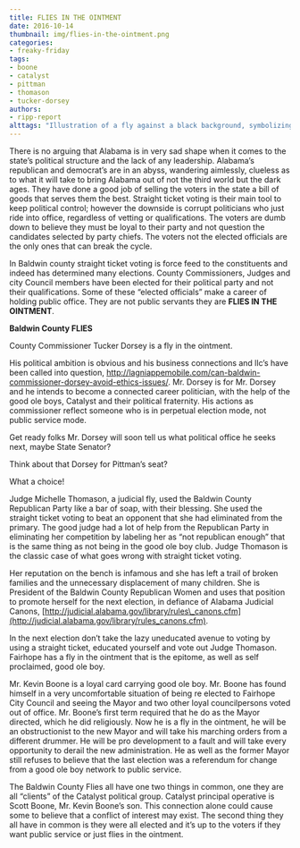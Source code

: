 ```yaml
---
title: FLIES IN THE OINTMENT
date: 2016-10-14
thumbnail: img/flies-in-the-ointment.png
categories:
- freaky-friday
tags:
- boone
- catalyst
- pittman
- thomason
- tucker-dorsey
authors:
- ripp-report
alttags: "Illustration of a fly against a black background, symbolizing Alabama’s stagnant political state"
---
```

There is no arguing that Alabama is in very sad shape when it comes to the state’s political structure and the lack of any leadership. Alabama’s republican and democrat’s are in an abyss, wandering aimlessly, clueless as to what it will take to bring Alabama out of not the third world but the dark ages. They have done a good job of selling the voters in the state a bill of goods that serves them the best. Straight ticket voting is their main tool to keep political control; however the downside is corrupt politicians who just ride into office, regardless of vetting or qualifications. The voters are dumb down to believe they must be loyal to their party and not question the candidates selected by party chiefs. The voters not the elected officials are the only ones that can break the cycle.

In Baldwin county straight ticket voting is force feed to the constituents and indeed has determined many elections. County Commissioners, Judges and city Council members have been elected for their political party and not their qualifications. Some of these “elected officials” make a career of holding public office. They are not public servants they are **FLIES IN THE OINTMENT**.

**Baldwin County FLIES**

County Commissioner Tucker Dorsey is a fly in the ointment.

His political ambition is obvious and his business connections and llc’s have been called into question, http://lagniappemobile.com/can-baldwin-commissioner-dorsey-avoid-ethics-issues/. Mr. Dorsey is for Mr. Dorsey and he intends to become a connected career politician, with the help of the good ole boys, Catalyst and their political fraternity. His actions as commissioner reflect someone who is in perpetual election mode, not public service mode.

Get ready folks Mr. Dorsey will soon tell us what political office he seeks next, maybe State Senator?

Think about that Dorsey for Pittman’s seat?

What a choice!

Judge Michelle Thomason, a judicial fly, used the Baldwin County Republican Party like a bar of soap, with their blessing. She used the straight ticket voting to beat an opponent that she had eliminated from the primary. The good judge had a lot of help from the Republican Party in eliminating her competition by labeling her as “not republican enough” that is the same thing as not being in the good ole boy club. Judge Thomason is the classic case of what goes wrong with straight ticket voting.

Her reputation on the bench is infamous and she has left a trail of broken families and the unnecessary displacement of many children. She is President of the Baldwin County Republican Women and uses that position to promote herself for the next election, in defiance of Alabama Judicial Canons, [http://judicial.alabama.gov/library/rules\_canons.cfm](http://judicial.alabama.gov/library/rules_canons.cfm).

In the next election don’t take the lazy uneducated avenue to voting by using a straight ticket, educated yourself and vote out Judge Thomason. Fairhope has a fly in the ointment that is the epitome, as well as self proclaimed, good ole boy.

Mr. Kevin Boone is a loyal card carrying good ole boy. Mr. Boone has found himself in a very uncomfortable situation of being re elected to Fairhope City Council and seeing the Mayor and two other loyal councilpersons voted out of office. Mr. Boone’s first term required that he do as the Mayor directed, which he did religiously. Now he is a fly in the ointment, he will be an obstructionist to the new Mayor and will take his marching orders from a different drummer. He will be pro development to a fault and will take every opportunity to derail the new administration. He as well as the former Mayor still refuses to believe that the last election was a referendum for change from a good ole boy network to public service.

The Baldwin County Flies all have one two things in common, one they are all “clients” of the Catalyst political group. Catalyst principal operative is Scott Boone, Mr. Kevin Boone’s son. This connection alone could cause some to believe that a conflict of interest may exist. The second thing they all have in common is they were all elected and it’s up to the voters if they want public service or just flies in the ointment.
